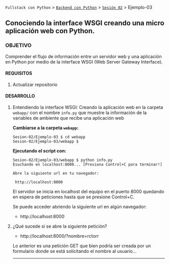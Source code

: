`Fullstack con Python` > [`Backend con Python`](../../Readme.md) > [`Sesión 02`](../Readme.md) > Ejemplo-03

## Conociendo la interface WSGI creando una micro aplicación web con Python.

### OBJETIVO
Comprender el flujo de información entre un servidor web y una aplicación en Python por medio de la interface WSGI (Web Server Gateway Interface).

#### REQUISITOS
1. Actualizar repositorio

#### DESARROLLO
1. Entendiendo la interface WSGI: Creando la aplicación web en la carpeta `webapp/` con el nombre `info.py` que muestre la información de la variables de ambiente que recibe una aplicación web

   __Cambiarse a la carpeta `webapp`:__
   ```console
   Sesion-02/Ejemplo-03 $ cd webapp
   Sesion-02/Ejemplo-03/webapp $
   ```

   __Ejecutando el script con:__
   ```console
   Sesion-02/Ejemplo-03/webapp $ python info.py
   Esuchando en localhost:8000... [Presiona Control+C para terminar!]

   Abre la siguiente url en tu navegador:

   	http://localhost:8000
   ```
   El servidor se inicia en localhost del equipo en el puerto 8000 quedando en espera de peticiones hasta que se presione Control+C.

   Se puede acceder abriendo la siguiente url en algún navegador:
   - http://localhost:8000

1. ¿Qué sucede si se abre la siguiente petición?

   - http://localhost:8000/?nombre=rctorr

   Lo anterior es una petición GET que bien podría ser creada por un formulario donde se está solicitando el nombre al usuario...
   ***
